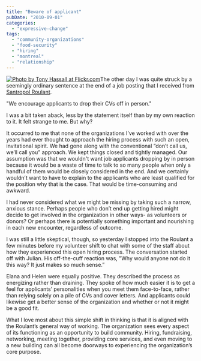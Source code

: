 ```yaml
---
title: "Beware of applicant"
pubDate: "2010-09-01"
categories: 
  - "expressive-change"
tags: 
  - "community-organizations"
  - "food-security"
  - "hiring"
  - "montreal"
  - "relationship"
---
```


[![](https://organizationunbound.org/wp-content/uploads/2010/08/mailslot_thumb.jpg "Photo by Tony Hassall at Flickr.com")](http://www.flickr.com/photos/tonypix/39846005/sizes/o/in/photostream/)The other day I was quite struck by a seemingly ordinary sentence at the end of a job posting that I received from [Santropol Roulant](http://www.santropolroulant.org/).

"We encourage applicants to drop their CVs off in person."

I was a bit taken aback, less by the statement itself than by my own reaction to it. It felt strange to me. But why?

It occurred to me that none of the organizations I’ve worked with over the years had ever thought to approach the hiring process with such an open, invitational spirit. We had gone along with the conventional “don’t call us, we’ll call you” approach. We kept things closed and tightly managed. Our assumption was that we wouldn't want job applicants dropping by in person because it would be a waste of time to talk to so many people when only a handful of them would be closely considered in the end. And we certainly wouldn’t want to have to explain to the applicants who are least qualified for the position why that is the case. That would be time-consuming and awkward.

I had never considered what we might be missing by taking such a narrow, anxious stance. Perhaps people who don’t end up getting hired might decide to get involved in the organization in other ways- as volunteers or donors? Or perhaps there is potentially something important and nourishing in each new encounter, regardless of outcome.

I was still a little skeptical, though, so yesterday I stopped into the Roulant a few minutes before my volunteer shift to chat with some of the staff about how they experienced this open hiring process. The conversation started off with Julian. His off-the-cuff reaction was, "Why would anyone not do it this way? It just makes so much sense.”

Elana and Helen were equally positive. They described the process as energizing rather than draining. They spoke of how much easier it is to get a feel for applicants’ personalities when you meet them face-to-face, rather than relying solely on a pile of CVs and cover letters. And applicants could likewise get a better sense of the organization and whether or not it might be a good fit.

What I love most about this simple shift in thinking is that it is aligned with the Roulant’s general way of working. The organization sees every aspect of its functioning as an opportunity to build community. Hiring, fundraising, networking, meeting together, providing core services, and even moving to a new building can all become doorways to experiencing the organization’s core purpose.
